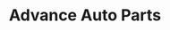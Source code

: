 ---
title: "Advance Auto Parts"
url: /kansas-city/advance-auto-parts-east-linwood-boulevard/
shop: car parts
---